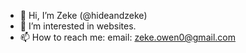 - 👋 Hi, I’m Zeke (@hideandzeke)
- 👀 I’m interested in websites.
- 📫 How to reach me: email: zeke.owen0@gmail.com


